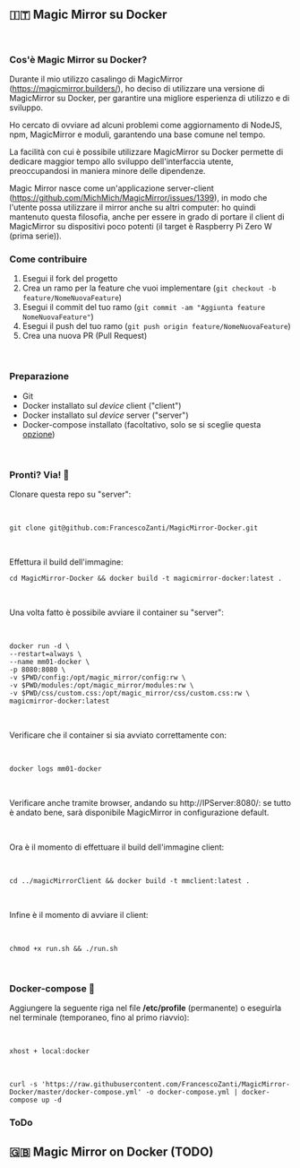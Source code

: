 ## 🇮🇹 Magic Mirror su Docker
<br>

### Cos'è Magic Mirror su Docker?

Durante il mio utilizzo casalingo di MagicMirror (https://magicmirror.builders/), ho deciso di utilizzare una versione di MagicMirror su Docker, per garantire una migliore esperienza di utilizzo e di sviluppo.

Ho cercato di ovviare ad alcuni problemi come aggiornamento di NodeJS, npm, MagicMirror e moduli, garantendo una base comune nel tempo.

La facilità con cui è possibile utilizzare MagicMirror su Docker permette di dedicare maggior tempo allo sviluppo dell'interfaccia utente, preoccupandosi in maniera minore delle dipendenze.

Magic Mirror nasce come un'applicazione server-client (https://github.com/MichMich/MagicMirror/issues/1399), in modo che l'utente possa utilizzare il mirror anche su altri computer: ho quindi mantenuto questa filosofia, anche per essere in grado di portare il client di MagicMirror su dispositivi poco potenti (il target è Raspberry Pi Zero W (prima serie)).
<br>

### Come contribuire

1. Esegui il fork del progetto
2. Crea un ramo per la feature che vuoi implementare (`git checkout -b feature/NomeNuovaFeature`)
3. Esegui il commit del tuo ramo (`git commit -am "Aggiunta feature NomeNuovaFeature"`)
4. Esegui il push del tuo ramo (`git push origin feature/NomeNuovaFeature`)
5. Crea una nuova PR (Pull Request)
<br>

### Preparazione

- Git
- Docker installato sul *device* client ("client")
- Docker installato sul *device* server ("server")
- Docker-compose installato (facoltativo, solo se si sceglie questa [opzione](#docker-compose))

<br>

### Pronti? Via! 🚀

Clonare questa repo su "server":

<br>

```
git clone git@github.com:FrancescoZanti/MagicMirror-Docker.git
```

<br>

Effettura il build dell'immagine:

```
cd MagicMirror-Docker && docker build -t magicmirror-docker:latest .
```

<br>

Una volta fatto è possibile avviare il container su "server":

<br>

```
docker run -d \
--restart=always \
--name mm01-docker \
-p 8080:8080 \
-v $PWD/config:/opt/magic_mirror/config:rw \
-v $PWD/modules:/opt/magic_mirror/modules:rw \
-v $PWD/css/custom.css:/opt/magic_mirror/css/custom.css:rw \
magicmirror-docker:latest
```

<br>

Verificare che il container si sia avviato correttamente con:

<br>

```
docker logs mm01-docker
```

<br>

Verificare anche tramite browser, andando su http://IPServer:8080/:
se tutto è andato bene, sarà disponibile MagicMirror in configurazione default.

<br>

Ora è il momento di effettuare il build dell'immagine client:

<br>

```
cd ../magicMirrorClient && docker build -t mmclient:latest .
```
<br>

Infine è il momento di avviare il client:

<br>

```
chmod +x run.sh && ./run.sh
```

<br>

### Docker-compose 🚀   

Aggiungere la seguente riga nel file **/etc/profile** (permanente) o eseguirla nel terminale (temporaneo, fino al primo riavvio):

<br>

```
xhost + local:docker
```

<br>

```
curl -s 'https://raw.githubusercontent.com/FrancescoZanti/MagicMirror-Docker/master/docker-compose.yml' -o docker-compose.yml | docker-compose up -d
```

### ToDo

## 🇬🇧 Magic Mirror on Docker (TODO)

